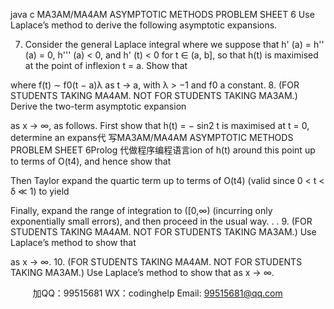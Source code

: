 java c
MA3AM/MA4AM ASYMPTOTIC METHODS 
PROBLEM SHEET 6 
Use Laplace’s method to derive the following asymptotic expansions.

7. Consider the general Laplace integral
where we suppose that h' (a) = h'' (a) = 0, h''' (a) < 0, and h' (t) < 0 for t ∈ (a, b], so that h(t) is maximised at the point of inflexion t = a. Show that

where f(t) ∼ f0(t − a)λ as t → a, with λ > −1 and f0 a constant.
8. (FOR STUDENTS TAKING MA4AM. NOT FOR STUDENTS TAKING MA3AM.)
Derive the two-term asymptotic expansion

as x → ∞, as follows. First show that h(t) = − sin2 t is maximised at t = 0, determine an expans代 写MA3AM/MA4AM ASYMPTOTIC METHODS PROBLEM SHEET 6Prolog
代做程序编程语言ion of h(t) around this point up to terms of O(t4), and hence show that

Then Taylor expand the quartic term up to terms of O(t4) (valid since 0 < t < δ ≪ 1) to yield

Finally, expand the range of integration to ([0,∞) (incurring only exponentially small errors), and then proceed in the usual way. . .
9. (FOR STUDENTS TAKING MA4AM. NOT FOR STUDENTS TAKING MA3AM.)
Use Laplace’s method to show that

as x → ∞.
10. (FOR STUDENTS TAKING MA4AM. NOT FOR STUDENTS TAKING MA3AM.)
Use Laplace’s method to show that
as x → ∞.







         
加QQ：99515681  WX：codinghelp  Email: 99515681@qq.com

